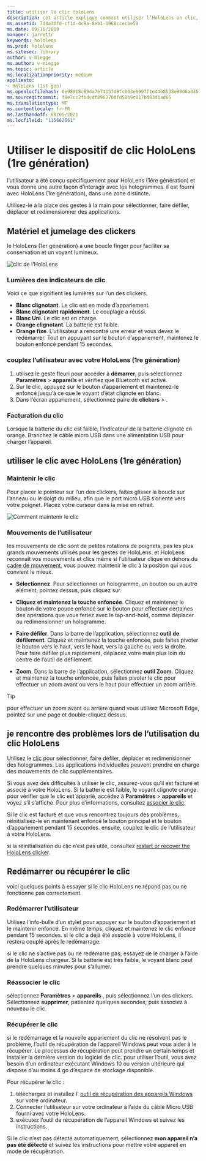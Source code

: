 ```yaml
---
title: utiliser le clic HoloLens
description: cet article explique comment utiliser l’HoloLens un clic, y compris le jumelage des clickers, la facturation et la récupération.
ms.assetid: 7d4a30fd-cf1d-4c9a-8eb1-1968ccecbe59
ms.date: 09/16/2019
manager: jarrettr
keywords: hololens
ms.prod: hololens
ms.sitesec: library
author: v-miegge
ms.author: v-miegge
ms.topic: article
ms.localizationpriority: medium
appliesto:
- HoloLens (1st gen)
ms.openlocfilehash: 6e98918c89da7e74157d8fc003e6997f1e44b8538e9006a835707e85c5fd3307
ms.sourcegitcommit: f8e7cc2fbdcdf8962700fd50b9c017bd83d1ad65
ms.translationtype: MT
ms.contentlocale: fr-FR
ms.lasthandoff: 08/05/2021
ms.locfileid: "115662661"
---
```

# <a name="use-the-hololens-1st-gen-clicker"></a>Utiliser le dispositif de clic HoloLens (1re génération)

l’utilisateur a été conçu spécifiquement pour HoloLens (1ère génération) et vous donne une autre façon d’interagir avec les hologrammes. il est fourni avec HoloLens (1re génération), dans une zone distincte.

Utilisez-le à la place des gestes à la main pour sélectionner, faire défiler, déplacer et redimensionner des applications.

## <a name="clicker-hardware-and-pairing"></a>Matériel et jumelage des clickers

le HoloLens (1er génération) a une boucle finger pour faciliter sa conservation et un voyant lumineux.

![clic de l’HoloLens](images/use-hololens-clicker-1.png)

### <a name="clicker-indicator-lights"></a>Lumières des indicateurs de clic

Voici ce que signifient les lumières sur l’un des clickers.

- **Blanc clignotant**. Le clic est en mode d’appariement.
- **Blanc clignotant rapidement**. Le couplage a réussi.
- **Blanc Uni**. Le clic est en charge.
- **Orange clignotant**. La batterie est faible.
- **Orange fixe**. L’utilisateur a rencontré une erreur et vous devez le redémarrer. Tout en appuyant sur le bouton d’appariement, maintenez le bouton enfoncé pendant 15 secondes.

### <a name="pair-the-clicker-with-your-hololens-1st-gen"></a>couplez l’utilisateur avec votre HoloLens (1re génération)

1. utilisez le geste fleuri pour accéder à **démarrer**, puis sélectionnez **Paramètres**  >  **appareils** et vérifiez que Bluetooth est activé.
1. Sur le clic, appuyez sur le bouton d’appariement et maintenez-le enfoncé jusqu’à ce que le voyant d’état clignote en blanc.
1. Dans l’écran appariement, sélectionnez paire de **clickers**  >  .

### <a name="charge-the-clicker"></a>Facturation du clic

Lorsque la batterie du clic est faible, l’indicateur de la batterie clignote en orange. Branchez le câble micro USB dans une alimentation USB pour charger l’appareil.

## <a name="use-the-clicker-with-hololens-1st-gen"></a>utiliser le clic avec HoloLens (1re génération)

### <a name="hold-the-clicker"></a>Maintenir le clic

Pour placer le pointeur sur l’un des clickers, faites glisser la boucle sur l’anneau ou le doigt du milieu, afin que le port micro USB s’oriente vers votre poignet. Placez votre curseur dans la mise en retrait.

![Comment maintenir le clic](images/use-hololens-clicker-2.png)

### <a name="clicker-gestures"></a>Mouvements de l’utilisateur

les mouvements de clic sont de petites rotations de poignets, pas les plus grands mouvements utilisés pour les gestes de HoloLens. et HoloLens reconnaît vos mouvements et clics même si l’utilisateur clique en dehors du [cadre de mouvement](hololens1-basic-usage.md), vous pouvez maintenir le clic à la position qui vous convient le mieux.

- **Sélectionnez**. Pour sélectionner un hologramme, un bouton ou un autre élément, pointez dessus, puis cliquez sur.

- **Cliquez et maintenez la touche enfoncée**. Cliquez et maintenez le bouton de votre pouce enfoncé sur le bouton pour effectuer certaines des opérations que vous feriez avec le tap-and-hold, comme déplacer ou redimensionner un hologramme.

- **Faire défiler**. Dans la barre de l’application, sélectionnez **outil de défilement**. Cliquez et maintenez la touche enfoncée, puis faites pivoter le bouton vers le haut, vers le haut, vers la gauche ou vers la droite. Pour faire défiler plus rapidement, déplacez votre main plus loin du centre de l’outil de défilement.

- **Zoom**. Dans la barre de l’application, sélectionnez **outil Zoom**. Cliquez et maintenez la touche enfoncée, puis faites pivoter le clic pour effectuer un zoom avant ou vers le haut pour effectuer un zoom arrière.

> [!TIP]
> pour effectuer un zoom avant ou arrière quand vous utilisez Microsoft Edge, pointez sur une page et double-cliquez dessus.

## <a name="im-having-problems-using-the-hololens-clicker"></a>je rencontre des problèmes lors de l’utilisation du clic HoloLens

Utilisez le [clic](hololens1-clicker.md) pour sélectionner, faire défiler, déplacer et redimensionner des hologrammes. Les applications individuelles peuvent prendre en charge des mouvements de clic supplémentaires.

Si vous avez des difficultés à utiliser le clic, assurez-vous qu’il est facturé et associé à votre HoloLens. Si la batterie est faible, le voyant clignote orange. pour vérifier que le clic est apparié, accédez à **Paramètres**  >  **appareils** et voyez s’il s’affiche. Pour plus d’informations, consultez [associer le clic](hololens1-clicker.md).

Si le clic est facturé et que vous rencontrez toujours des problèmes, réinitialisez-le en maintenant enfoncé le bouton principal et le bouton d’appariement pendant 15 secondes. ensuite, couplez le clic de l’utilisateur à votre HoloLens.

si la réinitialisation du clic n’est pas utile, consultez [restart or recover the HoloLens clicker](hololens1-clicker.md#restart-or-recover-the-clicker).
## <a name="restart-or-recover-the-clicker"></a>Redémarrer ou récupérer le clic

voici quelques points à essayer si le clic HoloLens ne répond pas ou ne fonctionne pas correctement.

### <a name="restart-the-clicker"></a>Redémarrer l’utilisateur

Utilisez l’info-bulle d’un stylet pour appuyer sur le bouton d’appariement et le maintenir enfoncé. En même temps, cliquez et maintenez le clic enfoncé pendant 15 secondes. si le clic a déjà été associé à votre HoloLens, il restera couplé après le redémarrage.

si le clic ne s’active pas ou ne redémarre pas, essayez de le charger à l’aide de la HoloLens chargeur. Si la batterie est très faible, le voyant blanc peut prendre quelques minutes pour s’allumer.

### <a name="re-pair-the-clicker"></a>Réassocier le clic

sélectionnez **Paramètres**  >  **appareils** , puis sélectionnez l’un des clickers. Sélectionnez **supprimer**, patientez quelques secondes, puis associez à nouveau le clic.

### <a name="recover-the-clicker"></a>Récupérer le clic

si le redémarrage et la nouvelle appariement du clic ne résolvent pas le problème, l’outil de récupération de l’appareil Windows peut vous aider à le récupérer. Le processus de récupération peut prendre un certain temps et installer la dernière version du logiciel de clic. pour utiliser l’outil, vous avez besoin d’un ordinateur exécutant Windows 10 ou version ultérieure qui dispose d’au moins 4 go d’espace de stockage disponible.

Pour récupérer le clic :

1. téléchargez et installez l' [outil de récupération des appareils Windows](https://dev.azure.com/ContentIdea/ContentIdea/_queries/query/8a004dbe-73f8-4a32-94bc-368fc2f2a895/) sur votre ordinateur.
1. Connecter l’utilisateur sur votre ordinateur à l’aide du câble Micro USB fourni avec votre HoloLens.
1. exécutez l’outil de récupération de l’appareil Windows et suivez les instructions.

Si le clic n’est pas détecté automatiquement, sélectionnez **mon appareil n’a pas été détecté** et suivez les instructions pour mettre votre appareil en mode de récupération.

